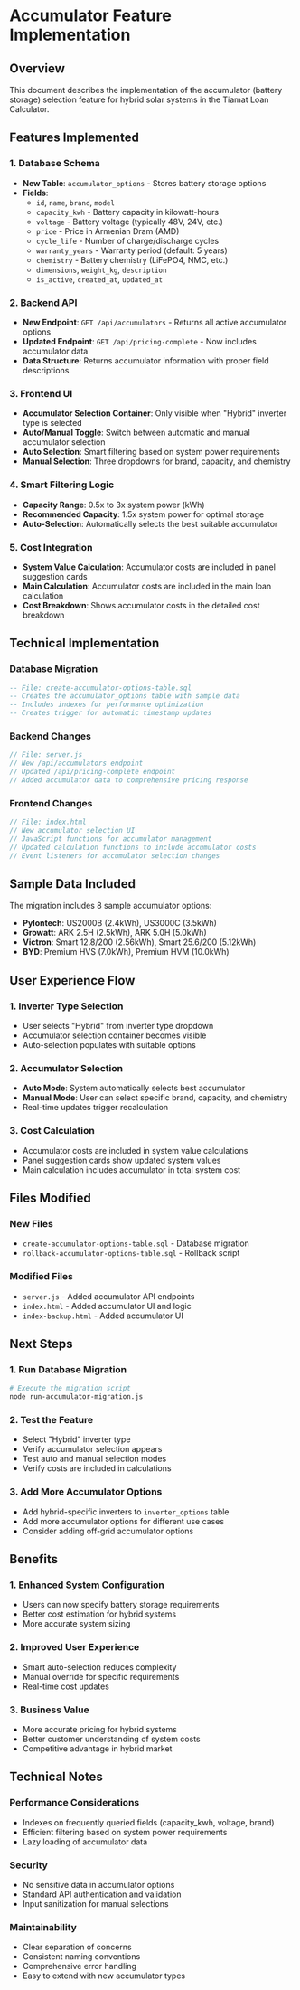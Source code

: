 # Accumulator Feature Implementation

## Overview
This document describes the implementation of the accumulator (battery storage) selection feature for hybrid solar systems in the Tiamat Loan Calculator.

## Features Implemented

### 1. Database Schema
- **New Table**: `accumulator_options` - Stores battery storage options
- **Fields**: 
  - `id`, `name`, `brand`, `model`
  - `capacity_kwh` - Battery capacity in kilowatt-hours
  - `voltage` - Battery voltage (typically 48V, 24V, etc.)
  - `price` - Price in Armenian Dram (AMD)
  - `cycle_life` - Number of charge/discharge cycles
  - `warranty_years` - Warranty period (default: 5 years)
  - `chemistry` - Battery chemistry (LiFePO4, NMC, etc.)
  - `dimensions`, `weight_kg`, `description`
  - `is_active`, `created_at`, `updated_at`

### 2. Backend API
- **New Endpoint**: `GET /api/accumulators` - Returns all active accumulator options
- **Updated Endpoint**: `GET /api/pricing-complete` - Now includes accumulator data
- **Data Structure**: Returns accumulator information with proper field descriptions

### 3. Frontend UI
- **Accumulator Selection Container**: Only visible when "Hybrid" inverter type is selected
- **Auto/Manual Toggle**: Switch between automatic and manual accumulator selection
- **Auto Selection**: Smart filtering based on system power requirements
- **Manual Selection**: Three dropdowns for brand, capacity, and chemistry

### 4. Smart Filtering Logic
- **Capacity Range**: 0.5x to 3x system power (kWh)
- **Recommended Capacity**: 1.5x system power for optimal storage
- **Auto-Selection**: Automatically selects the best suitable accumulator

### 5. Cost Integration
- **System Value Calculation**: Accumulator costs are included in panel suggestion cards
- **Main Calculation**: Accumulator costs are included in the main loan calculation
- **Cost Breakdown**: Shows accumulator costs in the detailed cost breakdown

## Technical Implementation

### Database Migration
```sql
-- File: create-accumulator-options-table.sql
-- Creates the accumulator_options table with sample data
-- Includes indexes for performance optimization
-- Creates trigger for automatic timestamp updates
```

### Backend Changes
```javascript
// File: server.js
// New /api/accumulators endpoint
// Updated /api/pricing-complete endpoint
// Added accumulator data to comprehensive pricing response
```

### Frontend Changes
```javascript
// File: index.html
// New accumulator selection UI
// JavaScript functions for accumulator management
// Updated calculation functions to include accumulator costs
// Event listeners for accumulator selection changes
```

## Sample Data Included
The migration includes 8 sample accumulator options:
- **Pylontech**: US2000B (2.4kWh), US3000C (3.5kWh)
- **Growatt**: ARK 2.5H (2.5kWh), ARK 5.0H (5.0kWh)
- **Victron**: Smart 12.8/200 (2.56kWh), Smart 25.6/200 (5.12kWh)
- **BYD**: Premium HVS (7.0kWh), Premium HVM (10.0kWh)

## User Experience Flow

### 1. Inverter Type Selection
- User selects "Hybrid" from inverter type dropdown
- Accumulator selection container becomes visible
- Auto-selection populates with suitable options

### 2. Accumulator Selection
- **Auto Mode**: System automatically selects best accumulator
- **Manual Mode**: User can select specific brand, capacity, and chemistry
- Real-time updates trigger recalculation

### 3. Cost Calculation
- Accumulator costs are included in system value calculations
- Panel suggestion cards show updated system values
- Main calculation includes accumulator in total system cost

## Files Modified

### New Files
- `create-accumulator-options-table.sql` - Database migration
- `rollback-accumulator-options-table.sql` - Rollback script

### Modified Files
- `server.js` - Added accumulator API endpoints
- `index.html` - Added accumulator UI and logic
- `index-backup.html` - Added accumulator UI

## Next Steps

### 1. Run Database Migration
```bash
# Execute the migration script
node run-accumulator-migration.js
```

### 2. Test the Feature
- Select "Hybrid" inverter type
- Verify accumulator selection appears
- Test auto and manual selection modes
- Verify costs are included in calculations

### 3. Add More Accumulator Options
- Add hybrid-specific inverters to `inverter_options` table
- Add more accumulator options for different use cases
- Consider adding off-grid accumulator options

## Benefits

### 1. Enhanced System Configuration
- Users can now specify battery storage requirements
- Better cost estimation for hybrid systems
- More accurate system sizing

### 2. Improved User Experience
- Smart auto-selection reduces complexity
- Manual override for specific requirements
- Real-time cost updates

### 3. Business Value
- More accurate pricing for hybrid systems
- Better customer understanding of system costs
- Competitive advantage in hybrid market

## Technical Notes

### Performance Considerations
- Indexes on frequently queried fields (capacity_kwh, voltage, brand)
- Efficient filtering based on system power requirements
- Lazy loading of accumulator data

### Security
- No sensitive data in accumulator options
- Standard API authentication and validation
- Input sanitization for manual selections

### Maintainability
- Clear separation of concerns
- Consistent naming conventions
- Comprehensive error handling
- Easy to extend with new accumulator types
